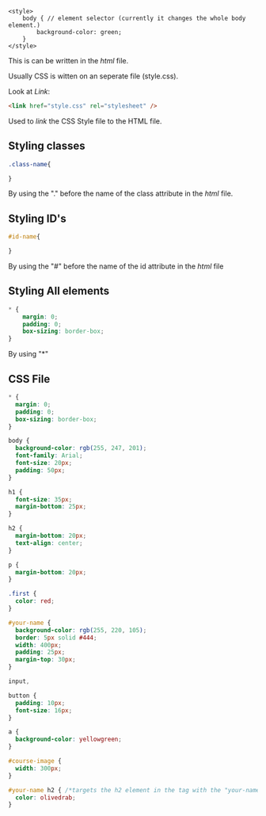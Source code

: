 ```
<style> 
	body { // element selector (currently it changes the whole body element.)
		background-color: green;
	}
</style>
```

This is can be written in the *html* file.

Usually CSS is witten on an seperate file (style.css). 

Look at *Link*:
```html
<link href="style.css" rel="stylesheet" />
```

Used to _link_ the CSS Style file to the HTML file.

## Styling classes

```css
.class-name{

}
```

By using the "." before the name of the class attribute in the *html* file.

## Styling ID's

```css
#id-name{

}
```
By using the "#" before the name of the id attribute in the *html* file


## Styling All elements
```css
* {
	margin: 0;
	padding: 0;
	box-sizing: border-box;
}
```

By using "\*" 


## CSS File

```css
* {
  margin: 0;
  padding: 0;
  box-sizing: border-box;
}

body {
  background-color: rgb(255, 247, 201);
  font-family: Arial;
  font-size: 20px;
  padding: 50px;
}

h1 {
  font-size: 35px;
  margin-bottom: 25px;
}

h2 {
  margin-bottom: 20px;
  text-align: center;
}  

p {
  margin-bottom: 20px;
} 

.first {
  color: red;
}

#your-name {
  background-color: rgb(255, 220, 105);
  border: 5px solid #444;
  width: 400px;
  padding: 25px;
  margin-top: 30px;
}

input,

button {
  padding: 10px;
  font-size: 16px;
}

a {
  background-color: yellowgreen;
}

#course-image {
  width: 300px;
}

#your-name h2 { /*targets the h2 element in the tag with the "your-name" id*/
  color: olivedrab;
}
```

